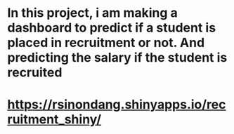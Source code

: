 # In this project, i am making a dashboard to predict if a student is placed in recruitment or not. And predicting the salary if the student is recruited

# https://rsinondang.shinyapps.io/recruitment_shiny/
